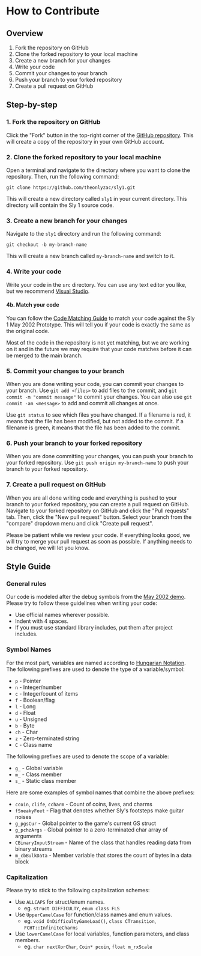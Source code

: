 # How to Contribute

## Overview

1. Fork the repository on GitHub
2. Clone the forked repository to your local machine
3. Create a new branch for your changes
4. Write your code
5. Commit your changes to your branch
6. Push your branch to your forked repository
7. Create a pull request on GitHub

## Step-by-step

### 1. Fork the repository on GitHub

Click the "Fork" button in the top-right corner of the [GitHub repository](https://github.com/theonlyzac/sly1). This will create a copy of the repository in your own GitHub account.

### 2. Clone the forked repository to your local machine

Open a terminal and navigate to the directory where you want to clone the repository. Then, run the following command:

`git clone https://github.com/theonlyzac/sly1.git`

This will create a new directory called `sly1` in your current directory. This directory will contain the Sly 1 source code.

### 3. Create a new branch for your changes

Navigate to the `sly1` directory and run the following command:

`git checkout -b my-branch-name`

This will create a new branch called `my-branch-name` and switch to it.

### 4. Write your code

Write your code in the `src` directory. You can use any text editor you like, but we recommend [Visual Studio](https://visualstudio.microsoft.com/downloads/).

#### 4b. Match your code

You can follow the [Code Matching Guide](/tools/README.md) to match your code against the Sly 1 May 2002 Prototype. This will tell you if your code is exactly the same as the original code.

Most of the code in the repository is not yet matching, but we are working on it and in the future we may require that your code matches before it can be merged to the main branch.

### 5. Commit your changes to your branch

When you are done writing your code, you can commit your changes to your branch. Use `git add <files>` to add files to the commit, and `git commit -m "commit message"` to commit your changes. You can also use `git commit -am <message>` to add and commit all changes at once.

Use `git status` to see which files you have changed. If a filename is red, it means that the file has been modified, but not added to the commit. If a filename is green, it means that the file has been added to the commit.

### 6. Push your branch to your forked repository

When you are done committing your changes, you can push your branch to your forked repository. Use `git push origin my-branch-name` to push your branch to your forked repository.

### 7. Create a pull request on GitHub

When you are all done writing code and everything is pushed to your branch to your forked repository, you can create a pull request on GitHub. Navigate to your forked repository on GitHub and click the "Pull requests" tab. Then, click the "New pull request" button. Select your branch from the "compare" dropdown menu and click "Create pull request".

Please be patient while we review your code. If everything looks good, we will try to merge your pull request as soon as possible. If anything needs to be changed, we will let you know.

## Style Guide

### General rules

Our code is modeled after the debug symbols from the [May 2002 demo](https://hiddenpalace.org/Sly_Cooper_and_the_Thievius_Raccoonus_(May_19,_2002_prototype)). Please try to follow these guidelines when writing your code:
* Use official names wherever possible.
* Indent with 4 spaces.
* If you must use standard library includes, put them after project includes.

### Symbol Names

For the most part, variables are named according to [Hungarian Notation](https://en.wikipedia.org/wiki/Hungarian_notation). The following prefixes are used to denote the type of a variable/symbol:
* `p` - Pointer
* `n` - Integer/number
* `c` - Integer/count of items
* `f` - Boolean/flag
* `l` - Long
* `d` - Float
* `u` - Unsigned
* `b` - Byte
* `ch` - Char
* `z` - Zero-terminated string
* `C` - Class name

The following prefixes are used to denote the scope of a variable:
* `g_` - Global variable
* `m_` - Class member
* `s_` - Static class member

Here are some examples of symbol names that combine the above prefixes:
* `ccoin`, `clife`, `ccharm` - Count of coins, lives, and charms
* `fSneakyFeet` - Flag that denotes whether Sly's footsteps make guitar noises
* `g_pgsCur` - Global pointer to the game's current GS struct
* `g_pchzArgs` - Global pointer to a zero-terminated char array of arguments
* `CBinaryInputStream` - Name of the class that handles reading data from binary streams
* `m_cbBulkData` - Member variable that stores the count of bytes in a data block

### Capitalization

Please try to stick to the following capitalization schemes:
* Use `ALLCAPS` for struct/enum names.
    * eg. `struct DIFFICULTY`, `enum class FLS`
* Use `UpperCamelCase` for function/class names and enum values.
    * eg. `void OnDifficultyGameLoad()`, `class CTransition`, `FCHT::InfiniteCharms`
* Use `lowerCamelCase` for local variables, function parameters, and class members.
    * eg. `char nextXorChar`, `Coin* pcoin`, `float m_rxScale`
